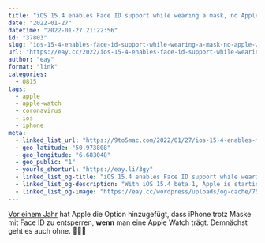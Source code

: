 ```yaml
---
title: "iOS 15.4 enables Face ID support while wearing a mask, no Apple Watch required"
date: "2022-01-27"
datetime: "2022-01-27 21:22:56"
id: "37803"
slug: "ios-15-4-enables-face-id-support-while-wearing-a-mask-no-apple-watch-required"
url: "https://eay.cc/2022/ios-15-4-enables-face-id-support-while-wearing-a-mask-no-apple-watch-required/"
author: "eay"
format: "link"
categories:
  - 0815
tags:
  - apple
  - apple-watch
  - coronavirus
  - ios
  - iphone
meta:
  - linked_list_url: "https://9to5mac.com/2022/01/27/ios-15-4-enables-face-id-support-while-wearing-a-mask-no-apple-watch-required/"
  - geo_latitude: "50.973808"
  - geo_longitude: "6.683048"
  - geo_public: "1"
  - yourls_shorturl: "https://eay.li/3gy"
  - linked_list_og-title: "iOS 15.4 enables Face ID support while wearing a mask, no Apple Watch required - 9to5Mac"
  - linked_list_og-description: "With iOS 15.4 beta 1, Apple is starting to test the ability to use Face ID while wearing a mask but without the need for an Apple Watch."
  - linked_list_og-image: "https://eay.cc/wordpress/uploads/og-cache/7509cd17618b2a4772b36e5ef5be7531.webp"
---
```


[Vor einem Jahr](https://eay.cc/2021/ios-14-5-adds-an-option-to-unlock-iphone-with-apple-watch-if-youre-wearing-a-mask/) hat Apple die Option hinzugefügt, dass iPhone trotz Maske mit Face ID zu entsperren, **wenn** man eine Apple Watch trägt. Demnächst geht es auch ohne. 🤯👍🏻
